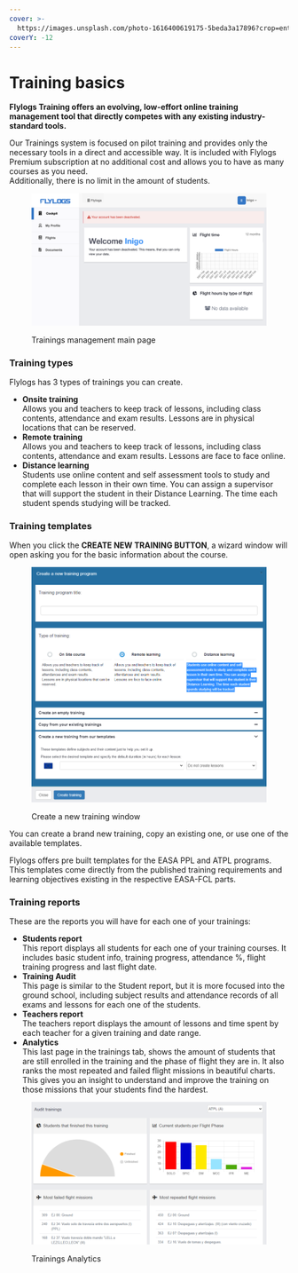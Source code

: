 ```yaml
---
cover: >-
  https://images.unsplash.com/photo-1616400619175-5beda3a17896?crop=entropy&cs=tinysrgb&fm=jpg&ixid=MnwxOTcwMjR8MHwxfHNlYXJjaHwxMHx8c3R1ZHl8ZW58MHx8fHwxNjc0ODU4ODY2&ixlib=rb-4.0.3&q=80
coverY: -12
---
```


# Training basics

**Flylogs Training offers an evolving, low-effort online training management tool that directly competes with any existing industry-standard tools.**

Our Trainings system is focused on pilot training and provides only the necessary tools in a direct and accessible way. It is included with Flylogs Premium subscription at no additional cost and allows you to have as many courses as you need.\
Additionally, there is no limit in the amount of students.



<figure><img src="../.gitbook/assets/image (3).png" alt=""><figcaption><p>Trainings management main page</p></figcaption></figure>



### Training types

Flylogs has 3 types of trainings you can create.

* **Onsite training**\
  Allows you and teachers to keep track of lessons, including class contents, attendance and exam results. Lessons are in physical locations that can be reserved.
* **Remote training**\
  Allows you and teachers to keep track of lessons, including class contents, attendance and exam results. Lessons are face to face online.
* **Distance learning**\
  Students use online content and self assessment tools to study and complete each lesson in their own time. You can assign a supervisor that will support the student in their Distance Learning. The time each student spends studying will be tracked.

### Training templates

When you click the **CREATE NEW TRAINING BUTTON**, a wizard window will open asking you for the basic information about the course.

<figure><img src="../.gitbook/assets/image (4).png" alt=""><figcaption><p>Create a new training window</p></figcaption></figure>

You can create a brand new training, copy an existing one, or use one of the available templates.

Flylogs offers pre built templates for the EASA PPL and ATPL programs. This templates come directly from the published training requirements and learning objectives existing in the respective EASA-FCL parts.

### Training reports

These are the reports you will have for each one of your trainings:

* **Students report**\
  This report displays all students for each one of your training courses. It includes basic student info, training progress, attendance %, flight training progress and last flight date.
* **Training Audit**\
  This page is similar to the Student report, but it is more focused into the ground school, including subject results and attendance records of all exams and lessons for each one of the students.
* **Teachers report**\
  The teachers report displays the amount of lessons and time spent by each teacher for a given training and date range.
* **Analytics**\
  This last page in the trainings tab, shows the amount of students that are still enrolled in the training and the phase of flight they are in. It also ranks the most repeated and failed flight missions in beautiful charts. This gives you an insight to understand and improve the training on those missions that your students find the hardest.

<figure><img src="../.gitbook/assets/image (10).png" alt=""><figcaption><p>Trainings Analytics</p></figcaption></figure>
